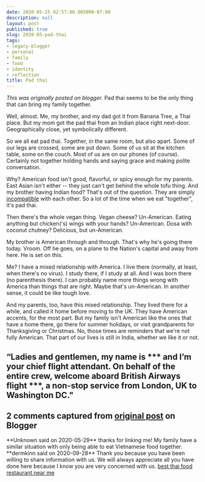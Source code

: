 ```yaml
---
date: 2020-05-25 02:57:00.005000-07:00
description: null
layout: post
published: true
slug: 2020-05-pad-thai
tags:
- legacy-blogger
- personal
- family
- food
- identity
- reflection
title: Pad thai
---
```



*This was originally posted on blogger.*
Pad thai seems to be the only thing that can bring my family together.  

  

Well, almost. Me, my brother, and my dad got it from Banana Tree, a Thai place. But my mom got the pad thai from an Indian place right next-door. Geographically close, yet symbolically different.  

  

So we all eat pad thai. Together, in the same room, but also apart. Some of our legs are crossed, some are put down. Some of us sit at the kitchen table, some on the couch. Most of us are on our phones (of course). Certainly not together holding hands and saying grace and making polite conversation.  

  

Why? American food isn't good, flavorful, or spicy enough for my parents. East Asian isn't either -- they just can't get behind the whole tofu thing. And my brother having Indian food? That's out of the question. They are simply [incompatible](https://wwwdabblebabble.wordpress.com/2020/05/05/dont-point-the-finger/) with each other. So a lot of the time when we eat "together", it's pad thai.  

  

Then there's the whole vegan thing. Vegan cheese? Un-American. Eating anything but chicken('s) wings with your hands? Un-American. Dosa with coconut chutney? Delicious, but un-American.  

  

My brother is American through and through. That's why he's going there today. Vroom. Off he goes, on a plane to the Nation's capital and away from here. He is set on this.  

  

Me? I have a mixed relationship with America. I live there (normally, at least, when there's no virus). I study there, if I study at all. And I was born there (no parenthesis there). I can probably name more things wrong with America than things that are right. Maybe that's un-American. In another sense, it could be like tough love.  

  

And my parents, too, have this mixed relationship. They lived there for a while, and called it home before moving to the UK. They have American accents, for the most part. But my family isn't American like the ones that have a home there, go there for summer holidays, or visit grandparents for Thanksgiving or Christmas. No, those times are reminders that we're not fully American. That part of our lives is still in India, whether we like it or not.  

  

“Ladies and gentlemen, my name is \*\*\* and I’m your chief flight attendant. On behalf of the entire crew, welcome aboard British Airways flight \*\*\*, a non-stop service from London, UK to Washington DC."
---
## 2 comments captured from [original post](https://www.rohanprasad.org/2020/05/pad-thai.html) on Blogger
\*\*Unknown said on 2020-05-29\*\*
thanks for linking me! My family have a similar situation with only being able to eat Vietnamese food together.
\*\*dermkinn said on 2020-09-28\*\*
Thank you because you have been willing to share information with us. We will always appreciate all you have done here because I know you are very concerned with us. [best thai food restaurant near me](https://www.kinndermchermside.com.au/)
